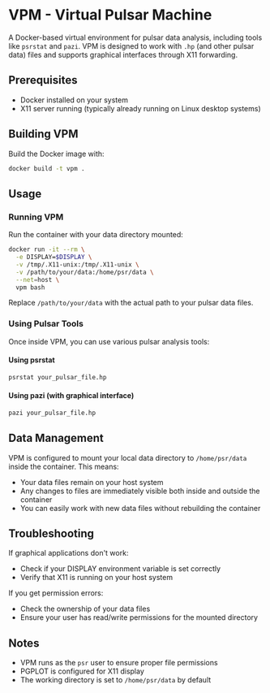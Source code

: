 # VPM - Virtual Pulsar Machine

A Docker-based virtual environment for pulsar data analysis, including tools like `psrstat` and `pazi`. VPM is designed to work with `.hp` (and other pulsar data) files and supports graphical interfaces through X11 forwarding.

## Prerequisites

- Docker installed on your system
- X11 server running (typically already running on Linux desktop systems)

## Building VPM

Build the Docker image with:

```bash
docker build -t vpm .
```

## Usage

### Running VPM

Run the container with your data directory mounted:

```bash
docker run -it --rm \
  -e DISPLAY=$DISPLAY \
  -v /tmp/.X11-unix:/tmp/.X11-unix \
  -v /path/to/your/data:/home/psr/data \
  --net=host \
  vpm bash
```

Replace `/path/to/your/data` with the actual path to your pulsar data files.

### Using Pulsar Tools

Once inside VPM, you can use various pulsar analysis tools:

#### Using psrstat
```bash
psrstat your_pulsar_file.hp
```

#### Using pazi (with graphical interface)
```bash
pazi your_pulsar_file.hp
```

## Data Management

VPM is configured to mount your local data directory to `/home/psr/data` inside the container. This means:
- Your data files remain on your host system
- Any changes to files are immediately visible both inside and outside the container
- You can easily work with new data files without rebuilding the container

## Troubleshooting

If graphical applications don't work:
- Check if your DISPLAY environment variable is set correctly
- Verify that X11 is running on your host system

If you get permission errors:
- Check the ownership of your data files
- Ensure your user has read/write permissions for the mounted directory

## Notes

- VPM runs as the `psr` user to ensure proper file permissions
- PGPLOT is configured for X11 display
- The working directory is set to `/home/psr/data` by default
